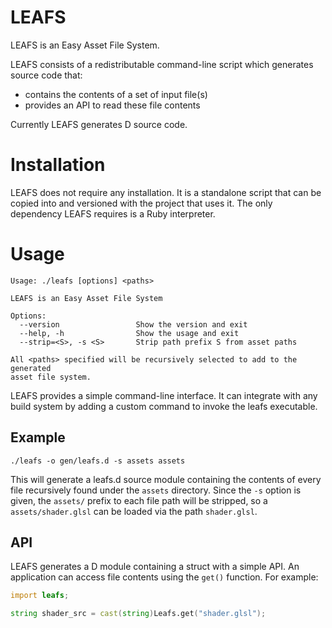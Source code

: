 # LEAFS

LEAFS is an Easy Asset File System.

LEAFS consists of a redistributable command-line script which generates source
code that:

* contains the contents of a set of input file(s)
* provides an API to read these file contents

Currently LEAFS generates D source code.

# Installation

LEAFS does not require any installation.
It is a standalone script that can be copied into and versioned with the
project that uses it.
The only dependency LEAFS requires is a Ruby interpreter.

# Usage

    Usage: ./leafs [options] <paths>

    LEAFS is an Easy Asset File System

    Options:
      --version                 Show the version and exit
      --help, -h                Show the usage and exit
      --strip=<S>, -s <S>       Strip path prefix S from asset paths

    All <paths> specified will be recursively selected to add to the generated
    asset file system.

LEAFS provides a simple command-line interface.
It can integrate with any build system by adding a custom command to invoke
the leafs executable.

## Example

    ./leafs -o gen/leafs.d -s assets assets

This will generate a leafs.d source module containing the contents of every
file recursively found under the `assets` directory.
Since the `-s` option is given, the `assets/` prefix to each file path will be
stripped, so a `assets/shader.glsl` can be loaded via the path `shader.glsl`.

## API

LEAFS generates a D module containing a struct with a simple API.
An application can access file contents using the `get()` function.
For example:

```d
import leafs;

string shader_src = cast(string)Leafs.get("shader.glsl");
```
